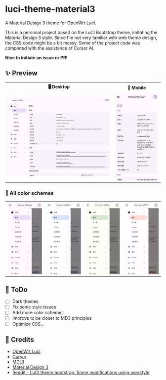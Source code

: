 # luci-theme-material3
A Material Design 3 theme for OpenWrt Luci.

This is a personal project based on the LuCI Bootstrap theme, imitating the Material Design 3 style. Since I'm not very familiar with web theme design, the CSS code might be a bit messy. Some of the project code was completed with the assistance of Cursor AI.

**Nice to initiate an issue or PR!**
## ✨ Preview
<table>
  <tr>
    <th>🖥️ Desktop</th>
    <th>📱 Mobile</th>
  </tr>
  <tr>
    <td><img src="imgs/md3-desktop-overview.jpg" style="max-height: 600px;" /></td>
    <td><img src="imgs/md3-mobile-overview.jpg" style="max-height: 600px;" /></td>
  </tr>
</table>

### 🎨 All color schemes
<table>
  <tr>
    <td><img src="imgs/md3-mobile-default.jpg" /></td>
    <td><img src="imgs/md3-mobile-blue.jpg" /></td>
    <td><img src="imgs/md3-mobile-green.jpg" /></td>
    <td><img src="imgs/md3-mobile-red.jpg" /></td>
  </tr>
</table>

## 📝 ToDo
- [ ] Dark themes
- [ ] Fix some style issues
- [ ] Add more color schemes
- [ ] Improve to be closer to MD3 principles
- [ ] Optimize CSS...

## 🙏 Credits
- [OpenWrt Luci](https://github.com/openwrt/luci)
- [Cursor](https://www.cursor.com/)
- [MDUI](https://www.mdui.org/zh-cn/)
- [Material Design 3](https://m3.material.io/)
- [Reddit - LuCI theme bootstrap: Some modifications using userstyle](https://www.reddit.com/r/openwrt/comments/qmtmpf/lucithemebootstrap_some_modifications_using/)
